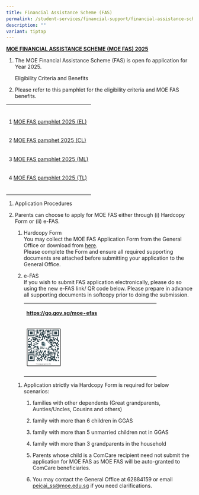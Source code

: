 ```yaml
---
title: Financial Assistance Scheme (FAS)
permalink: /student-services/financial-support/financial-assistance-scheme-fas/
description: ""
variant: tiptap
---
```

<p><strong><u>MOE FINANCIAL ASSISTANCE SCHEME (MOE FAS) 2025</u></strong>
</p>
<ol>
<li>
<p>The MOE Financial Assistance Scheme (FAS) is open fo application for Year
2025.</p>
<p>Eligibility Criteria and Benefits</p>
</li>
<li>
<p>Please refer to this pamphlet for the eligibility criteria and MOE FAS
benefits.</p>
</li>
</ol>
<table style="minWidth: 25px">
<colgroup>
<col>
</colgroup>
<tbody>
<tr>
<th rowspan="1" colspan="1">
<p></p>
</th>
</tr>
<tr>
<td rowspan="1" colspan="1">
<p>1 <a href="/files/2024/MOE_FAS_pamphlet_2025__EL_.pdf" rel="noopener noreferrer nofollow" target="_blank">MOE FAS pamphlet 2025 (EL)</a>
</p>
</td>
</tr>
<tr>
<td rowspan="1" colspan="1">
<p>2 <a href="/files/2024/MOE_FAS_pamphet_2025__CL_.pdf" rel="noopener noreferrer nofollow" target="_blank">MOE FAS pamphet 2025 (CL)</a>
</p>
</td>
</tr>
<tr>
<td rowspan="1" colspan="1">
<p>3 <a href="/files/2024/MOE_FAS_pamphlet_2025__ML_.pdf" rel="noopener noreferrer nofollow" target="_blank">MOE FAS pamphlet 2025 (ML)</a>
</p>
</td>
</tr>
<tr>
<td rowspan="1" colspan="1">
<p>4 <a href="/files/2024/MOE_FAS_pamphlet_2025__TL_.pdf" rel="noopener noreferrer nofollow" target="_blank">MOE FAS pamphlet 2025 (TL)</a>
</p>
</td>
</tr>
<tr>
<td rowspan="1" colspan="1">
<p></p>
</td>
</tr>
</tbody>
</table>
<ol>
<li>
<p>Application Procedures</p>
</li>
<li>
<p>Parents can choose to apply for MOE FAS either through (i) Hardcopy Form
or (ii) e-FAS.</p>
<ol>
<li>
<p>Hardcopy Form
<br>You may collect the MOE FAS Application Form from the General Office or
download from <a href="/files/2024/MOE_FAS_Application_Form_2025.pdf" rel="noopener noreferrer nofollow" target="">here</a>.
<br>Please complete the Form and ensure all required supporting documents
are attached before submitting your application to the General Office.</p>
</li>
<li>
<p>e-FAS
<br>If you wish to submit FAS application electronically, please do so using
the new e-FAS link/ QR code below. Please prepare in advance all supporting
documents in softcopy prior to doing the submission.</p>
<table style="minWidth: 75px">
<colgroup>
<col>
<col>
<col>
</colgroup>
<tbody>
<tr>
<th rowspan="1" colspan="1">
<p><a href="https://go.gov.sg/moe-efas" rel="noopener noreferrer nofollow" target="_blank">https://go.gov.sg/moe-efas</a>
</p>
</th>
<th rowspan="1" colspan="1">
<p></p>
</th>
<th rowspan="1" colspan="1">
<p></p>
</th>
</tr>
<tr>
<td rowspan="1" colspan="1">
<p></p>
<div class="isomer-image-wrapper">
<img style="width: 30%;" height="auto" width="100%" alt="MOE FAS QR code" src="/images/Student Services/QR_code_MOE_FAS.jpg">
</div>
</td>
<td rowspan="1" colspan="1">
<p></p>
</td>
<td rowspan="1" colspan="1">
<p></p>
</td>
</tr>
<tr>
<td rowspan="1" colspan="1">
<p></p>
</td>
<td rowspan="1" colspan="1">
<p></p>
</td>
<td rowspan="1" colspan="1">
<p></p>
</td>
</tr>
</tbody>
</table>
<p></p>
</li>
</ol>
<ol>
<li>
<p>Application strictly via Hardcopy Form is required for below scenarios:</p>
<ol data-tight="true" class="tight">
<li>
<p>families with other dependents (Great grandparents, Aunties/Uncles, Cousins
and others)&nbsp;</p>
</li>
<li>
<p>family with more than 6 children in GGAS&nbsp;</p>
</li>
<li>
<p>family with more than 5 unmarried children not in GGAS</p>
</li>
<li>
<p>family with more than 3 grandparents in the household</p>
</li>
<li>
<p>Parents whose child is a ComCare recipient need not submit the application
for MOE FAS as MOE FAS will be auto-granted to ComCare beneficiaries.</p>
</li>
<li>
<p>You may contact the General Office at 62884159 or email <a href="mailto:peicai_ss@moe.edu.sg" rel="noopener noreferrer nofollow" target="_blank">peicai_ss@moe.edu.sg</a> if
you need clarifications.</p>
</li>
</ol>
</li>
</ol>
</li>
</ol>
<p></p>